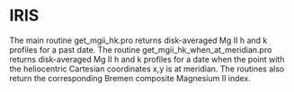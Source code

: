 # IRIS
The main routine get_mgii_hk.pro returns disk-averaged Mg II h and k profiles for a past date.
The routine get_mgii_hk_when_at_meridian.pro returns disk-averaged Mg II h and k profiles for a date when the point with the heliocentric Cartesian coordinates x,y is at meridian. The routines also return the corresponding Bremen composite Magnesium II index.
